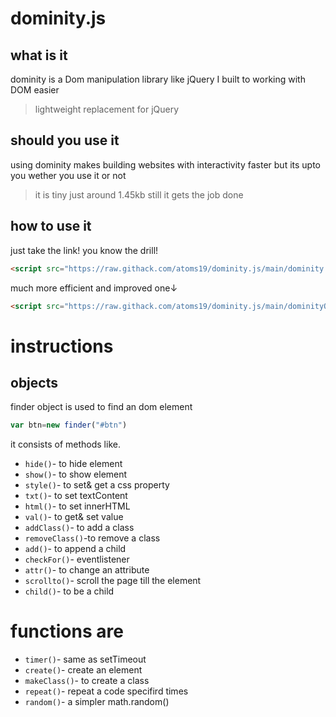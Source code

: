 # dominity.js
## what is it
dominity is a Dom manipulation library like jQuery I built to working with DOM easier
>lightweight replacement for jQuery
## should you use it 
using dominity makes building websites with interactivity faster
but its upto you wether you use it or not
>it is  tiny just around 1.45kb still it gets the job done
## how to use it
just take the link! you know the drill!
```html
<script src="https://raw.githack.com/atoms19/dominity.js/main/dominity.min.js"></script>
 ``` 
much more efficient and improved one↓
```html
<script src="https://raw.githack.com/atoms19/dominity.js/main/dominityORG.min.js"></script>
```
# instructions


## objects
finder object is used to find an dom element 
```js
var btn=new finder("#btn")
```
it consists of methods like.

- ``hide()``-    to hide element
- `show()`-    to show element
- `style()`-   to set& get a css property
- `txt()`-    to set textContent 
- `html()`-    to set innerHTML 
- `val()`-     to get& set value
- `addClass()`- to add a class
- `removeClass()`-to remove a class
- `add()`-      to append a child
- `checkFor()`- eventlistener
- `attr()`-      to change an attribute
- `scrollto()`- scroll the page till the element
- `child()`-    to be a child

# functions are

- `timer()`-   same as setTimeout
- `create()`-  create an element 
- `makeClass()`- to create a class
- `repeat()`- repeat a code specifird times 
- `random()`-   a simpler math.random()
